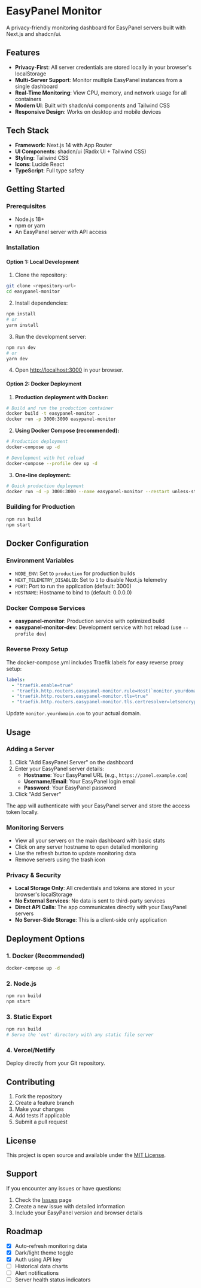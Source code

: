 # EasyPanel Monitor

A privacy-friendly monitoring dashboard for EasyPanel servers built with Next.js and shadcn/ui.

## Features

- **Privacy-First**: All server credentials are stored locally in your browser's localStorage
- **Multi-Server Support**: Monitor multiple EasyPanel instances from a single dashboard
- **Real-Time Monitoring**: View CPU, memory, and network usage for all containers
- **Modern UI**: Built with shadcn/ui components and Tailwind CSS
- **Responsive Design**: Works on desktop and mobile devices

## Tech Stack

- **Framework**: Next.js 14 with App Router
- **UI Components**: shadcn/ui (Radix UI + Tailwind CSS)
- **Styling**: Tailwind CSS
- **Icons**: Lucide React
- **TypeScript**: Full type safety

## Getting Started

### Prerequisites

- Node.js 18+ 
- npm or yarn
- An EasyPanel server with API access

### Installation

#### Option 1: Local Development

1. Clone the repository:
```bash
git clone <repository-url>
cd easypanel-monitor
```

2. Install dependencies:
```bash
npm install
# or
yarn install
```

3. Run the development server:
```bash
npm run dev
# or
yarn dev
```

4. Open [http://localhost:3000](http://localhost:3000) in your browser.

#### Option 2: Docker Deployment

1. **Production deployment with Docker:**
```bash
# Build and run the production container
docker build -t easypanel-monitor .
docker run -p 3000:3000 easypanel-monitor
```

2. **Using Docker Compose (recommended):**
```bash
# Production deployment
docker-compose up -d

# Development with hot reload
docker-compose --profile dev up -d
```

3. **One-line deployment:**
```bash
# Quick production deployment
docker run -d -p 3000:3000 --name easypanel-monitor --restart unless-stopped easypanel-monitor
```

### Building for Production

```bash
npm run build
npm start
```

## Docker Configuration

### Environment Variables

- `NODE_ENV`: Set to `production` for production builds
- `NEXT_TELEMETRY_DISABLED`: Set to `1` to disable Next.js telemetry
- `PORT`: Port to run the application (default: 3000)
- `HOSTNAME`: Hostname to bind to (default: 0.0.0.0)

### Docker Compose Services

- **easypanel-monitor**: Production service with optimized build
- **easypanel-monitor-dev**: Development service with hot reload (use `--profile dev`)

### Reverse Proxy Setup

The docker-compose.yml includes Traefik labels for easy reverse proxy setup:

```yaml
labels:
  - "traefik.enable=true"
  - "traefik.http.routers.easypanel-monitor.rule=Host(`monitor.yourdomain.com`)"
  - "traefik.http.routers.easypanel-monitor.tls=true"
  - "traefik.http.routers.easypanel-monitor.tls.certresolver=letsencrypt"
```

Update `monitor.yourdomain.com` to your actual domain.

## Usage

### Adding a Server

1. Click "Add EasyPanel Server" on the dashboard
2. Enter your EasyPanel server details:
   - **Hostname**: Your EasyPanel URL (e.g., `https://panel.example.com`)
   - **Username/Email**: Your EasyPanel login email
   - **Password**: Your EasyPanel password
3. Click "Add Server"

The app will authenticate with your EasyPanel server and store the access token locally.

### Monitoring Servers

- View all your servers on the main dashboard with basic stats
- Click on any server hostname to open detailed monitoring
- Use the refresh button to update monitoring data
- Remove servers using the trash icon

### Privacy & Security

- **Local Storage Only**: All credentials and tokens are stored in your browser's localStorage
- **No External Services**: No data is sent to third-party services
- **Direct API Calls**: The app communicates directly with your EasyPanel servers
- **No Server-Side Storage**: This is a client-side only application



## Deployment Options

### 1. Docker (Recommended)
```bash
docker-compose up -d
```

### 2. Node.js
```bash
npm run build
npm start
```

### 3. Static Export
```bash
npm run build
# Serve the 'out' directory with any static file server
```

### 4. Vercel/Netlify
Deploy directly from your Git repository.

## Contributing

1. Fork the repository
2. Create a feature branch
3. Make your changes
4. Add tests if applicable
5. Submit a pull request

## License

This project is open source and available under the [MIT License](LICENSE).

## Support

If you encounter any issues or have questions:

1. Check the [Issues](../../issues) page
2. Create a new issue with detailed information
3. Include your EasyPanel version and browser details

## Roadmap

- [x] Auto-refresh monitoring data
- [x] Dark/light theme toggle
- [x] Auth using API key
- [ ] Historical data charts
- [ ] Alert notifications
- [ ] Server health status indicators 